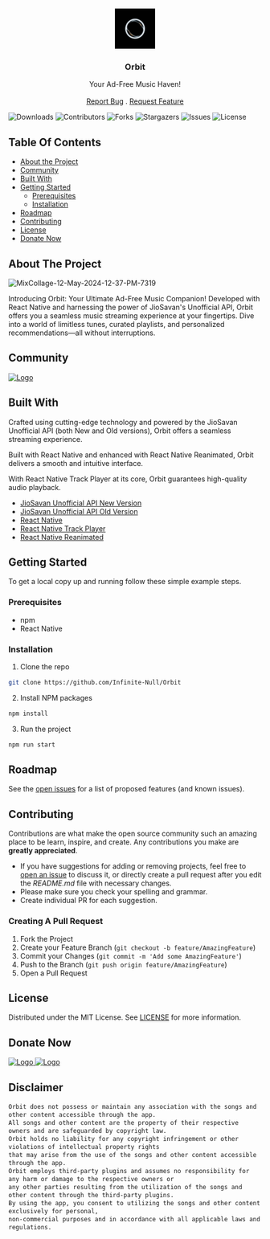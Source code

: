 <br/>
<p align="center">
  <a href="https://github.com/Infinite-Null/Orbit">
    <img src="Images/Logo.jpg" alt="Logo" width="80" height="80">
  </a>


  <h3 align="center">Orbit</h3>

  <p align="center">
    Your Ad-Free Music Haven!
    <br/>
    <br/>
    <a href="https://github.com/Infinite-Null/Orbit/issues">Report Bug</a>
    .
    <a href="https://github.com/Infinite-Null/Orbit/issues">Request Feature</a>
  </p>
</p>

![Downloads](https://img.shields.io/github/downloads/Infinite-Null/Orbit/total) ![Contributors](https://img.shields.io/github/contributors/Infinite-Null/Orbit?color=dark-green) ![Forks](https://img.shields.io/github/forks/Infinite-Null/Orbit?style=social) ![Stargazers](https://img.shields.io/github/stars/Infinite-Null/Orbit?style=social) ![Issues](https://img.shields.io/github/issues/Infinite-Null/Orbit) ![License](https://img.shields.io/github/license/Infinite-Null/Orbit) 

## Table Of Contents

* [About the Project](#about-the-project)
* [Community](#community)
* [Built With](#built-with)
* [Getting Started](#getting-started)
  * [Prerequisites](#prerequisites)
  * [Installation](#installation)
* [Roadmap](#roadmap)
* [Contributing](#contributing)
* [License](#license)
* [Donate Now](#donate-now)

## About The Project

![MixCollage-12-May-2024-12-37-PM-7319](https://github.com/Infinite-Null/Orbit/assets/97950192/9e673714-7806-45b8-9bed-f4b30d820d58)


Introducing Orbit: Your Ultimate Ad-Free Music Companion! Developed with React Native and harnessing the power of JioSavan's Unofficial API, Orbit offers you a seamless music streaming experience at your fingertips. Dive into a world of limitless tunes, curated playlists, and personalized recommendations—all without interruptions.

## Community

<a href=https://t.me/ankits_project>
<img src="https://github.com/Infinite-Null/NekoFlix/assets/97950192/98d4e8b5-62c2-41ec-8d66-73d791181fca" alt="Logo" width="200" height="120">
</a>

## Built With

Crafted using cutting-edge technology and powered by the JioSavan Unofficial API (both New and Old versions), Orbit offers a seamless streaming experience.

Built with React Native and enhanced with React Native Reanimated, Orbit delivers a smooth and intuitive interface.

With React Native Track Player at its core, Orbit guarantees high-quality audio playback.

* [JioSavan Unofficial API New Version](https://jiosavan-api-with-playlist.vercel.app/)
* [JioSavan Unofficial API Old Version](https://jio-savan-api-m39q.vercel.app/)
* [React Native](https://reactnative.dev/)
* [React Native Track Player](https://rntp.dev/)
* [React Native Reanimated](https://docs.swmansion.com/react-native-reanimated/)

## Getting Started

To get a local copy up and running follow these simple example steps.

### Prerequisites

* npm
* React Native

### Installation

1. Clone the repo

```sh
git clone https://github.com/Infinite-Null/Orbit
```

2. Install NPM packages

```sh
npm install
```

3. Run the project

```sh
npm run start
```


## Roadmap

See the [open issues](https://github.com/Infinite-Null/Orbit/issues) for a list of proposed features (and known issues).

## Contributing

Contributions are what make the open source community such an amazing place to be learn, inspire, and create. Any contributions you make are **greatly appreciated**.
* If you have suggestions for adding or removing projects, feel free to [open an issue](https://github.com/Infinite-Null/Orbit/issues/new) to discuss it, or directly create a pull request after you edit the *README.md* file with necessary changes.
* Please make sure you check your spelling and grammar.
* Create individual PR for each suggestion.

### Creating A Pull Request

1. Fork the Project
2. Create your Feature Branch (`git checkout -b feature/AmazingFeature`)
3. Commit your Changes (`git commit -m 'Add some AmazingFeature'`)
4. Push to the Branch (`git push origin feature/AmazingFeature`)
5. Open a Pull Request

## License

Distributed under the MIT License. See [LICENSE](https://github.com/Infinite-Null/Orbit/blob/main/LICENSE.md) for more information.

## Donate Now

<a href=https://buymeacoffee.com/ankitkumarshah>
<img src="https://github.com/Infinite-Null/NekoFlix/assets/97950192/2a9aa329-316d-429d-9d34-d391a7a16973" alt="Logo" width="200" height="120">
</a>


<a href=https://github.com/Infinite-Null/NekoFlix/assets/97950192/f0656db7-db26-4c99-95fa-56053cc69498>
<img src="https://github.com/Infinite-Null/NekoFlix/assets/97950192/be662d1b-8b82-4dff-ac56-2aeed847fd10" alt="Logo" width="200" height="120">
</a>

## Disclaimer

```
Orbit does not possess or maintain any association with the songs and other content accessible through the app.
All songs and other content are the property of their respective owners and are safeguarded by copyright law.
Orbit holds no liability for any copyright infringement or other violations of intellectual property rights
that may arise from the use of the songs and other content accessible through the app.
Orbit employs third-party plugins and assumes no responsibility for any harm or damage to the respective owners or
any other parties resulting from the utilization of the songs and other content through the third-party plugins.
By using the app, you consent to utilizing the songs and other content exclusively for personal,
non-commercial purposes and in accordance with all applicable laws and regulations.
```
